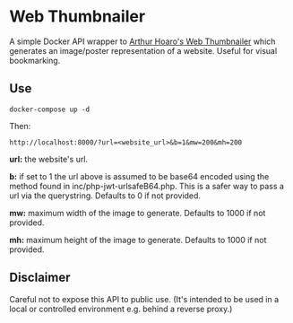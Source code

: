# Web Thumbnailer

A simple Docker API wrapper to [Arthur Hoaro's Web Thumbnailer](https://github.com/ArthurHoaro/web-thumbnailer) which generates an image/poster representation of a website. Useful for visual bookmarking.

## Use

```
docker-compose up -d
```

Then:

```
http://localhost:8000/?url=<website_url>&b=1&mw=200&mh=200
```

**url:** the website's url.

**b:** if set to 1 the url above is assumed to be base64 encoded using the method found in inc/php-jwt-urlsafeB64.php. This is a safer way to pass a url via the querystring. Defaults to 0 if not provided.

**mw:** maximum width of the image to generate. Defaults to 1000 if not provided.

**mh:** maximum height of the image to generate. Defaults to 1000 if not provided.

## Disclaimer

Careful not to expose this API to public use. (It's intended to be used in a local or controlled environment e.g. behind a reverse proxy.)